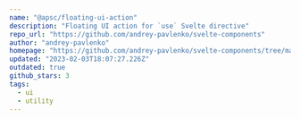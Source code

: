 ```yaml
---
name: "@apsc/floating-ui-action"
description: "Floating UI action for `use` Svelte directive"
repo_url: "https://github.com/andrey-pavlenko/svelte-components"
author: "andrey-pavlenko"
homepage: "https://github.com/andrey-pavlenko/svelte-components/tree/main/packages/floating-ui-action#readme"
updated: "2023-02-03T18:07:27.226Z"
outdated: true
github_stars: 3
tags: 
  - ui
  - utility
---
```

